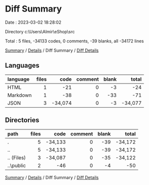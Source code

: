 # Diff Summary

Date : 2023-03-02 18:28:02

Directory c:\\Users\\Almir\\eShop\\src

Total : 5 files,  -34133 codes, 0 comments, -39 blanks, all -34172 lines

[Summary](results.md) / [Details](details.md) / Diff Summary / [Diff Details](diff-details.md)

## Languages
| language | files | code | comment | blank | total |
| :--- | ---: | ---: | ---: | ---: | ---: |
| HTML | 1 | -21 | 0 | -3 | -24 |
| Markdown | 1 | -38 | 0 | -33 | -71 |
| JSON | 3 | -34,074 | 0 | -3 | -34,077 |

## Directories
| path | files | code | comment | blank | total |
| :--- | ---: | ---: | ---: | ---: | ---: |
| . | 5 | -34,133 | 0 | -39 | -34,172 |
| .. | 5 | -34,133 | 0 | -39 | -34,172 |
| .. (Files) | 3 | -34,087 | 0 | -35 | -34,122 |
| ..\\public | 2 | -46 | 0 | -4 | -50 |

[Summary](results.md) / [Details](details.md) / Diff Summary / [Diff Details](diff-details.md)
